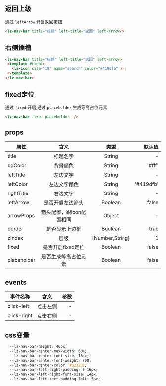 <script setup>
import useCompStore from '../store/copname.js'
import { onMounted } from 'vue'
const compStore =useCompStore()

onMounted(()=>{
  compStore.updateName('nav-bar')
})

</script>

## 返回上级

通过 `leftArrow` 开启返回按钮

```html
<lz-nav-bar title="标题" left-title="返回" left-arrow/>
```

##  右侧插槽


 ```html
<lz-nav-bar title="标题" left-title="返回" left-arrow>
  <template #right>
    <lz-icon size="18" name="search" color="#419dfb" />
  </template>
</lz-nav-bar>
 ```

##  fixed定位

通过 `fixed` 开启,通过 `placeholder` 生成等高占位元素
 ```html
<lz-nav-bar fixed placeholder  />
 ```

 ## props

| 属性        |           含义           |      类型       |    默认值 |
| ----------- | :----------------------: | :-------------: | --------: |
| title       |         标题名字         |     String      |         - |
| bgColor     |         背景颜色         |     String      |    '#fff' |
| leftTitle   |         左边文字         |     String      |         - |
| leftColor   |       左边文字颜色       |     String      | '#419dfb' |
| rightTitle  |         右边文字         |     String      |         - |
| leftArrow   |     是否开启左边箭头     |     Boolean     |     false |
| arrowProps  | 箭头配置，跟icon配置相同 |     Object      |         - |
| border      |      是否显示上边框      |     Boolean     |      true |
| zIndex      |           层级           | [Number,String] |         1 |
| fixed       |    是否开启fixed定位     |     Boolean     |     false |
| placeholder |   是否生成等高占位元素   |     Boolean     |     false |

## events

| 事件名称 |   含义   |            参数 |
| -------- | :------: | --------------: |
| click-left   | 点击左侧 | - |
| click-right   | 点击右侧 | - |

## css变量

```css
  --lz-nav-bar-height: 46px;
  --lz-nav-bar-center-max-width: 60%;
  --lz-nav-bar-center-font-size: 16px;
  --lz-nav-bar-center-font-weight: 700;
  --lz-nav-bar-center-color: #323233;
  --lz-nav-bar-left-right-padding: 0 16px;
  --lz-nav-bar-left-right-font-size: 14px;
  --lz-nav-bar-left-text-padding-left: 5px;
```